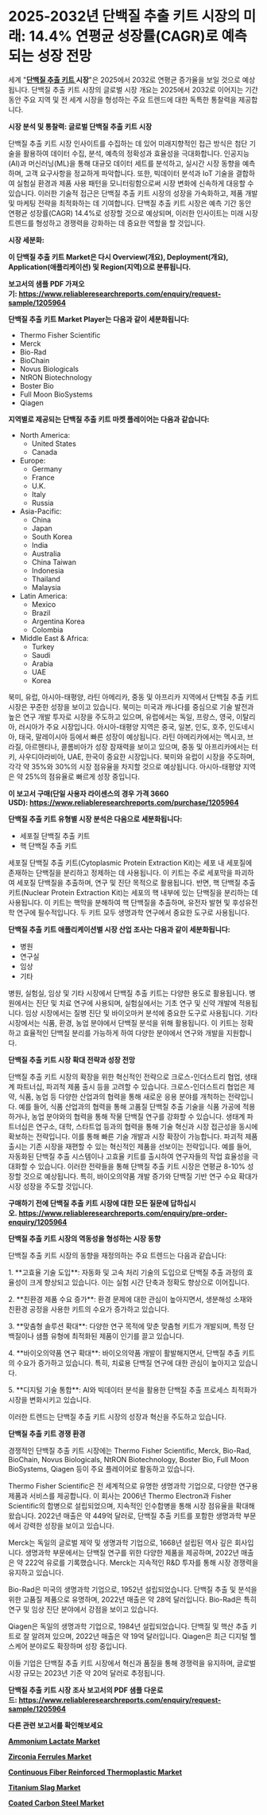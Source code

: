 <p><h1>2025-2032년 단백질 추출 키트 시장의 미래: 14.4% 연평균 성장률(CAGR)로 예측되는 성장 전망</h1></p><p>세계 "<strong><a href="https://www.reliableresearchreports.com/global-protein-extraction-kit-market-r1205964?utm_campaign=106&utm_medium=8&utm_source=Github&utm_content=ia&utm_term=25012025&utm_id=protein-extraction-kit">단백질 추출 키트&nbsp;</a></strong><strong>시장</strong>"은 2025에서 2032로 연평균 증가율을 보일 것으로 예상됩니다. 단백질 추출 키트 시장의 글로벌 시장 개요는 2025에서 2032로 이어지는 기간 동안 주요 지역 및 전 세계 시장을 형성하는 주요 트렌드에 대한 독특한 통찰력을 제공합니다.</p>
<p><strong>시장 분석 및 통찰력: 글로벌 단백질 추출 키트 시장</strong></p>
<p><p>단백질 추출 키트 시장 인사이트를 수집하는 데 있어 미래지향적인 접근 방식은 첨단 기술을 활용하여 데이터 수집, 분석, 예측의 정확성과 효율성을 극대화합니다. 인공지능(AI)과 머신러닝(ML)을 통해 대규모 데이터 세트를 분석하고, 실시간 시장 동향을 예측하며, 고객 요구사항을 정교하게 파악합니다. 또한, 빅데이터 분석과 IoT 기술을 결합하여 실험실 환경과 제품 사용 패턴을 모니터링함으로써 시장 변화에 신속하게 대응할 수 있습니다. 이러한 기술적 접근은 단백질 추출 키트 시장의 성장을 가속화하고, 제품 개발 및 마케팅 전략을 최적화하는 데 기여합니다. 단백질 추출 키트 시장은 예측 기간 동안 연평균 성장률(CAGR) 14.4%로 성장할 것으로 예상되며, 이러한 인사이트는 미래 시장 트렌드를 형성하고 경쟁력을 강화하는 데 중요한 역할을 할 것입니다.</p><a href="%7CAUTHORITHY_DOMAIN_URL%7C?utm_campaign=106&utm_medium=8&utm_source=Github&utm_content=ia&utm_term=25012025&utm_id=protein-extraction-kit"></a></p>
<p><strong>시장 세분화:</strong></p>
<p><strong>이 단백질 추출 키트 Market은 다시 Overview(개요), Deployment(개요), Application(애플리케이션) 및 Region(지역)으로 분류됩니다.</strong></p>
<p><strong>보고서의 샘플 PDF 가져오기:&nbsp;<a href="https://www.reliableresearchreports.com/enquiry/request-sample/1205964?utm_campaign=106&utm_medium=8&utm_source=Github&utm_content=ia&utm_term=25012025&utm_id=protein-extraction-kit">https://www.reliableresearchreports.com/enquiry/request-sample/1205964</a></strong><strong></strong></p>
<p><strong>단백질 추출 키트 Market Player는 다음과 같이 세분화됩니다:</strong></p>
<p><ul><li>Thermo Fisher Scientific</li><li>Merck</li><li>Bio-Rad</li><li>BioChain</li><li>Novus Biologicals</li><li>NtRON Biotechnology</li><li>Boster Bio</li><li>Full Moon BioSystems</li><li>Qiagen</li></ul></p>
<p><strong>지역별로 제공되는 단백질 추출 키트 마켓 플레이어는 다음과 같습니다:</strong></p>
<p><ul>
    <li>
        North America:
        <ul>
            <li>United States</li>
            <li>Canada</li>
        </ul>
    </li>
    <li>
        Europe:
        <ul>
            <li>Germany</li>
            <li>France</li>
            <li>U.K.</li>
            <li>Italy</li>
            <li>Russia</li>
        </ul>
    </li>
    <li>
        Asia-Pacific:
        <ul>
            <li>China</li>
            <li>Japan</li>
            <li>South Korea</li>
            <li>India</li>
            <li>Australia</li>
            <li>China Taiwan</li>
            <li>Indonesia</li>
            <li>Thailand</li>
            <li>Malaysia</li>
        </ul>
    </li>
    <li>
        Latin America:
        <ul>
            <li>Mexico</li>
            <li>Brazil</li>
            <li>Argentina Korea</li>
            <li>Colombia</li>
        </ul>
    </li>
    <li>
        Middle East & Africa:
        <ul>
            <li>Turkey</li>
            <li>Saudi</li>
            <li>Arabia</li>
            <li>UAE</li>
            <li>Korea</li>
        </ul>
    </li>
    </ul></p>
<p><p>북미, 유럽, 아시아-태평양, 라틴 아메리카, 중동 및 아프리카 지역에서 단백질 추출 키트 시장은 꾸준한 성장을 보이고 있습니다. 북미는 미국과 캐나다를 중심으로 기술 발전과 높은 연구 개발 투자로 시장을 주도하고 있으며, 유럽에서는 독일, 프랑스, 영국, 이탈리아, 러시아가 주요 시장입니다. 아시아-태평양 지역은 중국, 일본, 인도, 호주, 인도네시아, 태국, 말레이시아 등에서 빠른 성장이 예상됩니다. 라틴 아메리카에서는 멕시코, 브라질, 아르헨티나, 콜롬비아가 성장 잠재력을 보이고 있으며, 중동 및 아프리카에서는 터키, 사우디아라비아, UAE, 한국이 중요한 시장입니다. 북미와 유럽이 시장을 주도하며, 각각 약 35%와 30%의 시장 점유율을 차지할 것으로 예상됩니다. 아시아-태평양 지역은 약 25%의 점유율로 빠르게 성장 중입니다.</p></p>
<p><strong>이 보고서 구매(단일 사용자 라이센스의 경우 가격 3660 USD):&nbsp;<a href="https://www.reliableresearchreports.com/purchase/1205964?utm_campaign=106&utm_medium=8&utm_source=Github&utm_content=ia&utm_term=25012025&utm_id=protein-extraction-kit">https://www.reliableresearchreports.com/purchase/1205964</a></strong></p>
<p><strong>단백질 추출 키트 유형별 시장 분석은 다음으로 세분화됩니다:</strong></p>
<p><ul><li>세포질 단백질 추출 키트</li><li>핵 단백질 추출 키트</li></ul></p>
<p><p>세포질 단백질 추출 키트(Cytoplasmic Protein Extraction Kit)는 세포 내 세포질에 존재하는 단백질을 분리하고 정제하는 데 사용됩니다. 이 키트는 주로 세포막을 파괴하여 세포질 단백질을 추출하며, 연구 및 진단 목적으로 활용됩니다. 반면, 핵 단백질 추출 키트(Nuclear Protein Extraction Kit)는 세포의 핵 내부에 있는 단백질을 분리하는 데 사용됩니다. 이 키트는 핵막을 분해하여 핵 단백질을 추출하며, 유전자 발현 및 후성유전학 연구에 필수적입니다. 두 키트 모두 생명과학 연구에서 중요한 도구로 사용됩니다.</p></p>
<p><strong>단백질 추출 키트 애플리케이션별 시장 산업 조사는 다음과 같이 세분화됩니다:</strong></p>
<p><ul><li>병원</li><li>연구실</li><li>임상</li><li>기타</li></ul></p>
<p><p>병원, 실험실, 임상 및 기타 시장에서 단백질 추출 키트는 다양한 용도로 활용됩니다. 병원에서는 진단 및 치료 연구에 사용되며, 실험실에서는 기초 연구 및 신약 개발에 적용됩니다. 임상 시장에서는 질병 진단 및 바이오마커 분석에 중요한 도구로 사용됩니다. 기타 시장에서는 식품, 환경, 농업 분야에서 단백질 분석을 위해 활용됩니다. 이 키트는 정확하고 효율적인 단백질 분리를 가능하게 하여 다양한 분야에서 연구와 개발을 지원합니다.</p></p>
<p><strong>단백질 추출 키트 시장 확대 전략과 성장 전망</strong></p>
<p><p>단백질 추출 키트 시장의 확장을 위한 혁신적인 전략으로 크로스-인더스트리 협업, 생태계 파트너십, 파괴적 제품 출시 등을 고려할 수 있습니다. 크로스-인더스트리 협업은 제약, 식품, 농업 등 다양한 산업과의 협력을 통해 새로운 응용 분야를 개척하는 전략입니다. 예를 들어, 식품 산업과의 협력을 통해 고품질 단백질 추출 기술을 식품 가공에 적용하거나, 농업 분야와의 협력을 통해 작물 단백질 연구를 강화할 수 있습니다. 생태계 파트너십은 연구소, 대학, 스타트업 등과의 협력을 통해 기술 혁신과 시장 접근성을 동시에 확보하는 전략입니다. 이를 통해 빠른 기술 개발과 시장 확장이 가능합니다. 파괴적 제품 출시는 기존 시장을 재편할 수 있는 혁신적인 제품을 선보이는 전략입니다. 예를 들어, 자동화된 단백질 추출 시스템이나 고효율 키트를 출시하여 연구자들의 작업 효율성을 극대화할 수 있습니다. 이러한 전략들을 통해 단백질 추출 키트 시장은 연평균 8-10% 성장할 것으로 예상됩니다. 특히, 바이오의약품 개발 증가와 단백질 기반 연구 수요 확대가 시장 성장을 주도할 것입니다.</p></p>
<p><strong>구매하기 전에 단백질 추출 키트 시장에 대한 모든 질문에 답하십시오.&nbsp;<a href="https://www.reliableresearchreports.com/enquiry/pre-order-enquiry/1205964?utm_campaign=106&utm_medium=8&utm_source=Github&utm_content=ia&utm_term=25012025&utm_id=protein-extraction-kit">https://www.reliableresearchreports.com/enquiry/pre-order-enquiry/1205964</a></strong><strong></strong></p>
<p><strong>단백질 추출 키트 시장의 역동성을 형성하는 시장 동향</strong></p>
<p><p>단백질 추출 키트 시장의 동향을 재정의하는 주요 트렌드는 다음과 같습니다:</p><p>1. **고효율 기술 도입**: 자동화 및 고속 처리 기술의 도입으로 단백질 추출 과정의 효율성이 크게 향상되고 있습니다. 이는 실험 시간 단축과 정확도 향상으로 이어집니다.</p><p>2. **친환경 제품 수요 증가**: 환경 문제에 대한 관심이 높아지면서, 생분해성 소재와 친환경 공정을 사용한 키트의 수요가 증가하고 있습니다.</p><p>3. **맞춤형 솔루션 확대**: 다양한 연구 목적에 맞춘 맞춤형 키트가 개발되며, 특정 단백질이나 샘플 유형에 최적화된 제품이 인기를 끌고 있습니다.</p><p>4. **바이오의약품 연구 확대**: 바이오의약품 개발이 활발해지면서, 단백질 추출 키트의 수요가 증가하고 있습니다. 특히, 치료용 단백질 연구에 대한 관심이 높아지고 있습니다.</p><p>5. **디지털 기술 통합**: AI와 빅데이터 분석을 활용한 단백질 추출 프로세스 최적화가 시장을 변화시키고 있습니다.</p><p>이러한 트렌드는 단백질 추출 키트 시장의 성장과 혁신을 주도하고 있습니다.</p></p>
<p><strong>단백질 추출 키트 경쟁 환경</strong></p>
<p><p>경쟁적인 단백질 추출 키트 시장에는 Thermo Fisher Scientific, Merck, Bio-Rad, BioChain, Novus Biologicals, NtRON Biotechnology, Boster Bio, Full Moon BioSystems, Qiagen 등이 주요 플레이어로 활동하고 있습니다.  </p><p>Thermo Fisher Scientific은 전 세계적으로 유명한 생명과학 기업으로, 다양한 연구용 제품과 서비스를 제공합니다. 이 회사는 2006년 Thermo Electron과 Fisher Scientific의 합병으로 설립되었으며, 지속적인 인수합병을 통해 시장 점유율을 확대해 왔습니다. 2022년 매출은 약 449억 달러로, 단백질 추출 키트를 포함한 생명과학 부문에서 강력한 성장을 보이고 있습니다.  </p><p>Merck는 독일의 글로벌 제약 및 생명과학 기업으로, 1668년 설립된 역사 깊은 회사입니다. 생명과학 부문에서는 단백질 연구를 위한 다양한 제품을 제공하며, 2022년 매출은 약 222억 유로를 기록했습니다. Merck는 지속적인 R&D 투자를 통해 시장 경쟁력을 유지하고 있습니다.  </p><p>Bio-Rad은 미국의 생명과학 기업으로, 1952년 설립되었습니다. 단백질 추출 및 분석을 위한 고품질 제품으로 유명하며, 2022년 매출은 약 28억 달러입니다. Bio-Rad은 특히 연구 및 임상 진단 분야에서 강점을 보이고 있습니다.  </p><p>Qiagen은 독일의 생명과학 기업으로, 1984년 설립되었습니다. 단백질 및 핵산 추출 키트로 잘 알려져 있으며, 2022년 매출은 약 19억 달러입니다. Qiagen은 최근 디지털 헬스케어 분야로도 확장하며 성장 중입니다.  </p><p>이들 기업은 단백질 추출 키트 시장에서 혁신과 품질을 통해 경쟁력을 유지하며, 글로벌 시장 규모는 2023년 기준 약 20억 달러로 추정됩니다.</p></p>
<p><strong>단백질 추출 키트 시장 조사 보고서의 PDF 샘플 다운로드:&nbsp;<a href="https://www.reliableresearchreports.com/enquiry/request-sample/1205964?utm_campaign=106&utm_medium=8&utm_source=Github&utm_content=ia&utm_term=25012025&utm_id=protein-extraction-kit">https://www.reliableresearchreports.com/enquiry/request-sample/1205964</a></strong></p>
<p><strong></strong></p>
<p><strong></strong></p>
<p><strong></strong></p>
<p><strong></strong></p>
<p><strong>다른 관련 보고서를 확인해보세요</strong></p>
<p><strong><p><a href="https://github.com/ParvinKhatun77/Market-Research-Report-List-1/blob/main/ammonium-lactate-market.md?utm_campaign=106&utm_medium=8&utm_source=Github&utm_content=ia&utm_term=25012025&utm_id=protein-extraction-kit">Ammonium Lactate Market</a></p><p><a href="https://github.com/abbislposival/Market-Research-Report-List-1/blob/main/zirconia-ferrules-market.md?utm_campaign=106&utm_medium=8&utm_source=Github&utm_content=ia&utm_term=25012025&utm_id=protein-extraction-kit">Zirconia Ferrules Market</a></p><p><a href="https://github.com/tanekacalderon743/Market-Research-Report-List-1/blob/main/continuous-fiber-reinforced-thermoplastic-market.md?utm_campaign=106&utm_medium=8&utm_source=Github&utm_content=ia&utm_term=25012025&utm_id=protein-extraction-kit">Continuous Fiber Reinforced Thermoplastic Market</a></p><p><a href="https://github.com/DixieGrimes/Market-Research-Report-List-1/blob/main/titanium-slag-market.md?utm_campaign=106&utm_medium=8&utm_source=Github&utm_content=ia&utm_term=25012025&utm_id=protein-extraction-kit">Titanium Slag Market</a></p><p><a href="https://github.com/stephaniwo144/Market-Research-Report-List-1/blob/main/coated-carbon-steel-market.md?utm_campaign=106&utm_medium=8&utm_source=Github&utm_content=ia&utm_term=25012025&utm_id=protein-extraction-kit">Coated Carbon Steel Market</a></p></strong></p>